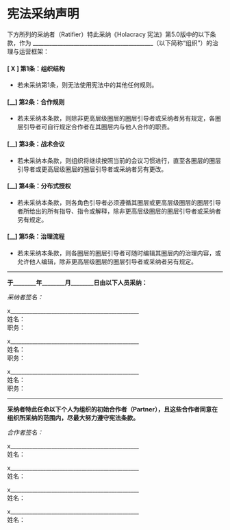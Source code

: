 宪法采纳声明
=================

下方所列的采纳者（Ratifier）特此采纳《Holacracy 宪法》第5.0版中的以下条款，作为 ____________________________________________（以下简称“组织”）的治理与运营框架：

#### [ X ] 第1条：组织结构

- 若未采纳第1条，则无法使用宪法中的其他任何规则。

#### [\_\_] 第2条：合作规则

- 若未采纳本条款，则除非更高层级圈层的圈层引导者或采纳者另有规定，各圈层引导者可自行规定合作者在其圈层内与他人合作的职责。

#### [\_\_] 第3条：战术会议

- 若未采纳本条款，则组织将继续按照当前的会议习惯进行，直至各圈层的圈层引导者或更高层级圈层的圈层引导者或采纳者另有更改。

#### [\_\_] 第4条：分布式授权

- 若未采纳本条款，则各角色引导者必须遵循其圈层或更高层级圈层的圈层引导者所给出的所有指导、指令或解释，除非更高层级圈层的圈层引导者或采纳者另有规定。

#### [\_\_] 第5条：治理流程

- 若未采纳本条款，则各圈层的圈层引导者可随时编辑其圈层内的治理内容，或允许他人编辑，除非更高层级圈层的圈层引导者或采纳者另有规定。

---

**于________年________月________日由以下人员采纳：**

*采纳者签名：*

x_______________________________________________  
姓名：  
职务：

x_______________________________________________  
姓名：  
职务：

x_______________________________________________  
姓名：  
职务：

---

**采纳者特此任命以下个人为组织的初始合作者（Partner），且这些合作者同意在组织所采纳的范围内，尽最大努力遵守宪法条款。**

*合作者签名：*

x_______________________________________________  
姓名：

x_______________________________________________  
姓名：

x_______________________________________________  
姓名：

x_______________________________________________  
姓名：
